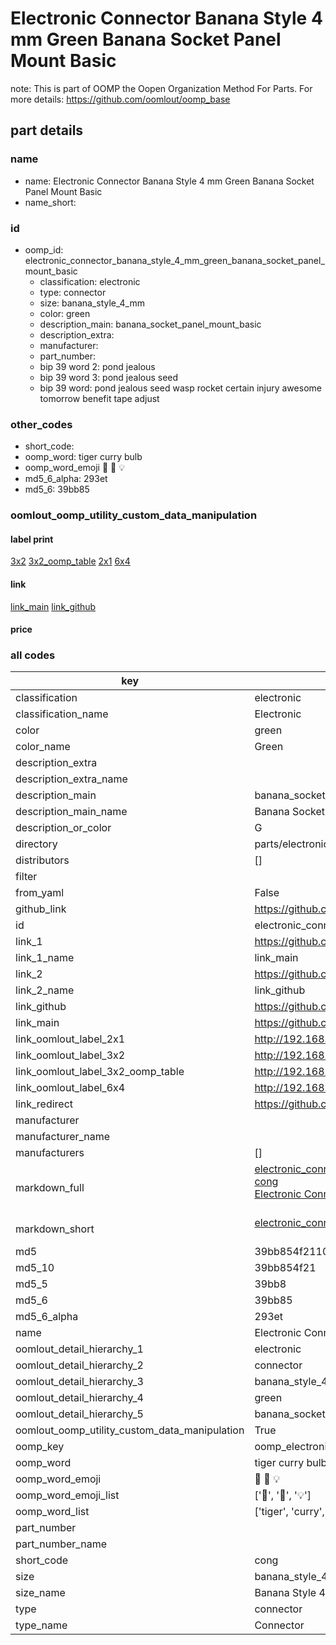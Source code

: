 # Electronic Connector Banana Style 4 mm Green Banana Socket Panel Mount Basic  

note: This is part of OOMP the Oopen Organization Method For Parts. For more details: https://github.com/oomlout/oomp_base

##  part details
  







### name
* name: Electronic Connector Banana Style 4 mm Green Banana Socket Panel Mount Basic
* name_short: 
### id
* oomp_id: electronic_connector_banana_style_4_mm_green_banana_socket_panel_mount_basic
  * classification: electronic
  * type: connector
  * size: banana_style_4_mm
  * color: green
  * description_main: banana_socket_panel_mount_basic
  * description_extra: 
  * manufacturer: 
  * part_number: 
  * bip 39 word 2: pond jealous
  * bip 39 word 3: pond jealous seed
  * bip 39 word: pond jealous seed wasp rocket certain injury awesome tomorrow benefit tape adjust

### other_codes
* short_code: 
* oomp_word: tiger curry bulb
* oomp_word_emoji :tiger: :curry: :bulb:
* md5_6_alpha: 293et
* md5_6: 39bb85






### oomlout_oomp_utility_custom_data_manipulation
#### label print
[3x2](http://192.168.1.245:1112/?label=oomp%20293et)
[3x2_oomp_table](http://192.168.1.108:1112/?label=oomp%20293et)
[2x1](http://192.168.1.242:1112/?label=oomp%20293et)
[6x4](http://192.168.1.55:1112/?label=oomp%20293et)    

#### link

[link_main](https://github.com/oomlout/oomlout_oomp_version_1_messy/tree/main/parts/electronic_connector_banana_style_4_mm_green_banana_socket_panel_mount_basic) [link_github](https://github.com/oomlout/oomlout_oomp_version_1_messy/tree/main/parts/electronic_connector_banana_style_4_mm_green_banana_socket_panel_mount_basic)                             

#### price







### all codes 
| key | value |  
| --- | --- |  
| classification | electronic |  
| classification_name | Electronic |  
| color | green |  
| color_name | Green |  
| description_extra |  |  
| description_extra_name |  |  
| description_main | banana_socket_panel_mount_basic |  
| description_main_name | Banana Socket Panel Mount Basic |  
| description_or_color | G  |  
| directory | parts/electronic_connector_banana_style_4_mm_green_banana_socket_panel_mount_basic |  
| distributors | [] |  
| filter |  |  
| from_yaml | False |  
| github_link | https://github.com/oomlout/oomlout_oomp_part_src/tree/main/parts/electronic_connector_banana_style_4_mm_green_banana_socket_panel_mount_basic |  
| id | electronic_connector_banana_style_4_mm_green_banana_socket_panel_mount_basic |  
| link_1 | https://github.com/oomlout/oomlout_oomp_version_1_messy/tree/main/parts/electronic_connector_banana_style_4_mm_green_banana_socket_panel_mount_basic |  
| link_1_name | link_main |  
| link_2 | https://github.com/oomlout/oomlout_oomp_version_1_messy/tree/main/parts/electronic_connector_banana_style_4_mm_green_banana_socket_panel_mount_basic |  
| link_2_name | link_github |  
| link_github | https://github.com/oomlout/oomlout_oomp_version_1_messy/tree/main/parts/electronic_connector_banana_style_4_mm_green_banana_socket_panel_mount_basic |  
| link_main | https://github.com/oomlout/oomlout_oomp_version_1_messy/tree/main/parts/electronic_connector_banana_style_4_mm_green_banana_socket_panel_mount_basic |  
| link_oomlout_label_2x1 | http://192.168.1.242:1112/?label=oomp%20293et |  
| link_oomlout_label_3x2 | http://192.168.1.245:1112/?label=oomp%20293et |  
| link_oomlout_label_3x2_oomp_table | http://192.168.1.108:1112/?label=oomp%20293et |  
| link_oomlout_label_6x4 | http://192.168.1.55:1112/?label=oomp%20293et |  
| link_redirect | https://github.com/oomlout/oomlout_oomp_version_1_messy/tree/main/parts/electronic_connector_banana_style_4_mm_green_banana_socket_panel_mount_basic |  
| manufacturer |  |  
| manufacturer_name |  |  
| manufacturers | [] |  
| markdown_full | [electronic_connector_banana_style_4_mm_green_banana_socket_panel_mount_basic](none)<br>[cong](none)<br>[Electronic Connector Banana Style 4 Mm Green Banana Socket Panel Mount Basic](none)<br><br> |  
| markdown_short | [electronic_connector_banana_style_4_mm_green_banana_socket_panel_mount_basic](none)<br><br> |  
| md5 | 39bb854f21108e8496ddbf7985dde53e |  
| md5_10 | 39bb854f21 |  
| md5_5 | 39bb8 |  
| md5_6 | 39bb85 |  
| md5_6_alpha | 293et |  
| name | Electronic Connector Banana Style 4 mm Green Banana Socket Panel Mount Basic |  
| oomlout_detail_hierarchy_1 | electronic |  
| oomlout_detail_hierarchy_2 | connector |  
| oomlout_detail_hierarchy_3 | banana_style_4_mm |  
| oomlout_detail_hierarchy_4 | green |  
| oomlout_detail_hierarchy_5 | banana_socket_panel_mount_basic |  
| oomlout_oomp_utility_custom_data_manipulation | True |  
| oomp_key | oomp_electronic_connector_banana_style_4_mm_green_banana_socket_panel_mount_basic |  
| oomp_word | tiger curry bulb |  
| oomp_word_emoji | :tiger: :curry: :bulb: |  
| oomp_word_emoji_list | [':tiger:', ':curry:', ':bulb:'] |  
| oomp_word_list | ['tiger', 'curry', 'bulb'] |  
| part_number |  |  
| part_number_name |  |  
| short_code | cong |  
| size | banana_style_4_mm |  
| size_name | Banana Style 4 mm |  
| type | connector |  
| type_name | Connector |  
